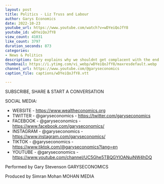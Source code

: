 ```yaml
---
layout: post
title: Politics - Liz Truss and Labour
author: Garys Economics
date: 2022-10-23
youtube_url: https://www.youtube.com/watch?v=wDYeiQoJfY8
youtube_id: wDYeiQoJfY8
view_count: 41031
like_count: 3797
duration_seconds: 873
categories:
- News & Politics
description: Gary explains why we shouldnt get complacent with the end of Liz Truss' short reign as Prime Minister
thumbnail: https://i.ytimg.com/vi_webp/wDYeiQoJfY8/maxresdefault.webp
channel_url: https://www.youtube.com/@garyseconomics
caption_file: captions/wDYeiQoJfY8.vtt

---
```


SUBSCRIBE, SHARE & START A CONVERSATION


SOCIAL MEDIA:
- WEBSITE - https://www.wealtheconomics.org
- TWITTER - @garyseconomics - https://twitter.com/garyseconomics
- FACEBOOK - @garyseconomics - https://www.facebook.com/garyseconomics/
- INSTAGRAM - @garyseconomics - https://www.instagram.com/garyseconomics/
- TIKTOK - @garyseconomics - https://www.tiktok.com/@garyseconomics?lang=en
- YOUTUBE - @garyseconomics - https://www.youtube.com/channel/UC5Ghe5TBQGYIOANuiNW4hDQ


Performed by Gary Stevenson
GARYSECONOMICS


Produced by Simran Mohan
MOHAN MEDIA
